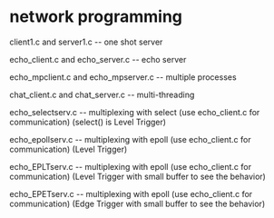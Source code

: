 # network programming

client1.c and server1.c -- one shot server

echo_client.c and echo_server.c -- echo server

echo_mpclient.c and echo_mpserver.c -- multiple processes

chat_client.c and chat_server.c -- multi-threading

echo_selectserv.c -- multiplexing with select (use echo_client.c for communication) (select() is Level Trigger)

echo_epollserv.c -- multiplexing with epoll (use echo_client.c for communication) (Level Trigger)

echo_EPLTserv.c -- multiplexing with epoll (use echo_client.c for communication) (Level Trigger with small buffer to see the behavior)

echo_EPETserv.c -- multiplexing with epoll (use echo_client.c for communication) (Edge Trigger with small buffer to see the behavior)
